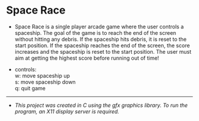 # Space Race 
- Space Race is a single player arcade game where the user controls a spaceship. The goal of the game is to reach the end of the screen without hitting any debris. If the spaceship hits debris, it is reset to the start position. If the spaceship reaches the end of the screen, the score increases and the spaceship is reset to the start position. The user must aim at getting the highest score before running out of time!

- controls:\
w: move spaceship up\
s: move spaceship down\
q: quit game
---
- *This project was created in C using the gfx graphics library. To run the program, an X11 display server is required.*
